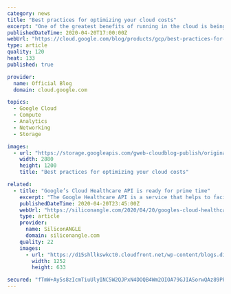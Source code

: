 ```yaml
---
category: news
title: "Best practices for optimizing your cloud costs"
excerpt: "One of the greatest benefits of running in the cloud is being able to scale up and down to meet demand and reduce operational expenditures. And that’s especially true when you’re experiencing unexpected changes in customer demand.Here at Google Cloud, we have an entire team of Solutions Architects dedicated"
publishedDateTime: 2020-04-20T17:00:00Z
webUrl: "https://cloud.google.com/blog/products/gcp/best-practices-for-optimizing-your-cloud-costs/"
type: article
quality: 120
heat: 133
published: true

provider:
  name: Official Blog
  domain: cloud.google.com

topics:
  - Google Cloud
  - Compute
  - Analytics
  - Networking
  - Storage

images:
  - url: "https://storage.googleapis.com/gweb-cloudblog-publish/original_images/Google_Cloud_Data_Analytics_5I5zzaa.jpg"
    width: 2880
    height: 1200
    title: "Best practices for optimizing your cloud costs"

related:
  - title: "Google’s Cloud Healthcare API is ready for prime time"
    excerpt: "The Google Healthcare API is a service that helps to facilitate the exchange of data between healthcare applications and services that run on Google’s cloud. It enables healthcare providers to ingest and manage data from multiple inputs and systems, and analyze that data using artificial intelligence and machine learning-based tools."
    publishedDateTime: 2020-04-20T23:45:00Z
    webUrl: "https://siliconangle.com/2020/04/20/googles-cloud-healthcare-api-ready-prime-time/"
    type: article
    provider:
      name: SiliconANGLE
      domain: siliconangle.com
    quality: 22
    images:
      - url: "https://d15shllkswkct0.cloudfront.net/wp-content/blogs.dir/1/files/2020/04/Google-Cloud-Healthcare-API.png"
        width: 1252
        height: 633

secured: "fTmW+Ay5s8zIcmTiuUlyINC5W2QJPxN4DOQB4Wm2OIOA79GJIASorwQAz89PPuPvU0yoQ7yn4JEybUZErHVHOgT6+XDXBJKJJY+MW8WlhLUmZnK/SMc0FhUqavgVvwUM6JTgcUEU1cZPMQRPbkxfjbuAe+czQf3euxBVncjA8RzZd5umoDke8n8wkRJ86QEnuVj7aAS3IU5WaWm07Oqo5lst6zp1TbJ007jvLVq6o6YQPJv5Ber2c+6cwoCePZ9FcVmj6+JzSEcYXYLbq/iITXhDeaXXEG3KN6qCyeRbWaD3f15wHQWp9c2r8lqygGbR;f+uDk7ajBeYzKTCcyvUH6g=="
---
```



